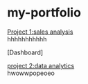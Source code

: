# my-portfolio
[Project 1:sales analysis](https://eneh-jennifer.github.io/sql-project/)\
hhhhhhhhhhh

[Dashboard]

[project 2:data analytics](https://eneh-jennifer.github.io/my-anal/)\
hwowwpopeoeo
